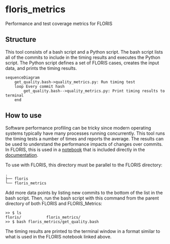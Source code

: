 # floris_metrics
Performance and test coverage metrics for FLORIS

## Structure

This tool consists of a bash script and a Python script. The bash script lists all
of the commits to include in the timing results and executes the Python script.
The Python script defines a set of FLORIS cases, creates the input data, and
prints the timing results.

```mermaid
sequenceDiagram
    get_quality.bash->quality_metrics.py: Run timing test
    loop Every commit hash
        get_quality.bash-->quality_metrics.py: Print timing results to terminal
    end
```

## How to use

Software performance profiling can be tricky since modern operating systems
typically have many processes running concurrently. This tool runs the timing
tests a number of times and reports the average. The results can be used
to understand the performance impacts of changes over commits. In FLORIS,
this is used in a
[notebook](https://github.com/NREL/floris/blob/main/docs/code_quality.ipynb)
that is included directly in the
[documentation](https://nrel.github.io/floris/code_quality.html).

To use with FLORIS, this directory must be parallel to the FLORIS directory:
```
.
├── floris
└── floris_metrics
```

Add more data points by listing new commits to the bottom of the list in the
bash script. Then, run the bash script with this command from the parent
directory of both FLORIS and FLORIS_Metrics:

```
>> $ ls
floris/           floris_metrics/
>> $ bash floris_metrics/get_quality.bash
```

The timing results are printed to the terminal window in a format similar to
what is used in the FLORIS notebook linked above.
